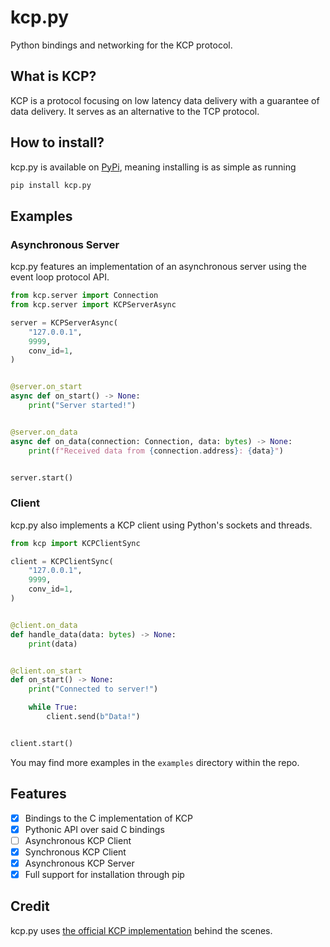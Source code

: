 # kcp.py
Python bindings and networking for the KCP protocol.

## What is KCP?
KCP is a protocol focusing on low latency data delivery with a guarantee of data delivery. It serves as an alternative to the TCP protocol.

## How to install?
kcp.py is available on [PyPi](https://pypi.org/project/kcp-py/), meaning installing is as simple as running
```sh
pip install kcp.py
```

## Examples
### Asynchronous Server
kcp.py features an implementation of an asynchronous server using the event loop protocol API.
```py
from kcp.server import Connection
from kcp.server import KCPServerAsync

server = KCPServerAsync(
    "127.0.0.1",
    9999,
    conv_id=1,
)


@server.on_start
async def on_start() -> None:
    print("Server started!")


@server.on_data
async def on_data(connection: Connection, data: bytes) -> None:
    print(f"Received data from {connection.address}: {data}")


server.start()
```

### Client
kcp.py also implements a KCP client using Python's sockets and threads.
```py
from kcp import KCPClientSync

client = KCPClientSync(
    "127.0.0.1",
    9999,
    conv_id=1,
)


@client.on_data
def handle_data(data: bytes) -> None:
    print(data)


@client.on_start
def on_start() -> None:
    print("Connected to server!")

    while True:
        client.send(b"Data!")


client.start()
```

You may find more examples in the `examples` directory within the repo.

## Features
- [x] Bindings to the C implementation of KCP
- [x] Pythonic API over said C bindings
- [ ] Asynchronous KCP Client
- [x] Synchronous KCP Client
- [x] Asynchronous KCP Server
- [x] Full support for installation through pip

## Credit
kcp.py uses [the official KCP implementation](https://github.com/skywind3000/kcp) behind the scenes.
